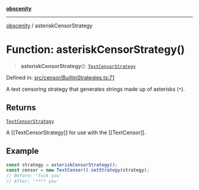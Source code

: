 [**obscenity**](../README.md)

***

[obscenity](../README.md) / asteriskCensorStrategy

# Function: asteriskCensorStrategy()

> **asteriskCensorStrategy**(): [`TextCensorStrategy`](../type-aliases/TextCensorStrategy.md)

Defined in: [src/censor/BuiltinStrategies.ts:71](https://github.com/jo3-l/obscenity/blob/df55df57c9cde0cfef01d92ac049af8e5d6ff36a/src/censor/BuiltinStrategies.ts#L71)

A text censoring strategy that generates strings made up of asterisks (`*`).

## Returns

[`TextCensorStrategy`](../type-aliases/TextCensorStrategy.md)

A [[TextCensorStrategy]] for use with the [[TextCensor]].

## Example

```typescript
const strategy = asteriskCensorStrategy();
const censor = new TextCensor().setStrategy(strategy);
// Before: 'fuck you'
// After: '**** you'
```
